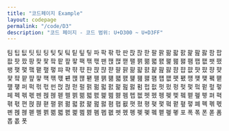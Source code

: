 ```yaml
---
title: "코드페이지 Example"
layout: codepage
permalink: "/code/D3"
description: "코드 페이지 - 코드 범위: U+D300 ~ U+D3FF"
---
```


<span class="character">팀</span>
<span class="character">팁</span>
<span class="character">팂</span>
<span class="character">팃</span>
<span class="character">팄</span>
<span class="character">팅</span>
<span class="character">팆</span>
<span class="character">팇</span>
<span class="character">팈</span>
<span class="character">팉</span>
<span class="character">팊</span>
<span class="character">팋</span>
<span class="character">파</span>
<span class="character">팍</span>
<span class="character">팎</span>
<span class="character">팏</span>
<span class="character">판</span>
<span class="character">팑</span>
<span class="character">팒</span>
<span class="character">팓</span>
<span class="character">팔</span>
<span class="character">팕</span>
<span class="character">팖</span>
<span class="character">팗</span>
<span class="character">팘</span>
<span class="character">팙</span>
<span class="character">팚</span>
<span class="character">팛</span>
<span class="character">팜</span>
<span class="character">팝</span>
<span class="character">팞</span>
<span class="character">팟</span>
<span class="character">팠</span>
<span class="character">팡</span>
<span class="character">팢</span>
<span class="character">팣</span>
<span class="character">팤</span>
<span class="character">팥</span>
<span class="character">팦</span>
<span class="character">팧</span>
<span class="code tofu"></span>
<span class="character">팩</span>
<span class="character">팪</span>
<span class="character">팫</span>
<span class="character">팬</span>
<span class="character">팭</span>
<span class="character">팮</span>
<span class="character">팯</span>
<span class="character">팰</span>
<span class="character">팱</span>
<span class="character">팲</span>
<span class="character">팳</span>
<span class="character">팴</span>
<span class="character">팵</span>
<span class="character">팶</span>
<span class="character">팷</span>
<span class="character">팸</span>
<span class="character">팹</span>
<span class="character">팺</span>
<span class="character">팻</span>
<span class="character">팼</span>
<span class="character">팽</span>
<span class="character">팾</span>
<span class="character">팿</span>
<span class="character">퍀</span>
<span class="character">퍁</span>
<span class="character">퍂</span>
<span class="character">퍃</span>
<span class="character">퍄</span>
<span class="character">퍅</span>
<span class="character">퍆</span>
<span class="character">퍇</span>
<span class="character">퍈</span>
<span class="character">퍉</span>
<span class="character">퍊</span>
<span class="character">퍋</span>
<span class="character">퍌</span>
<span class="character">퍍</span>
<span class="character">퍎</span>
<span class="character">퍏</span>
<span class="character">퍐</span>
<span class="character">퍑</span>
<span class="character">퍒</span>
<span class="character">퍓</span>
<span class="character">퍔</span>
<span class="character">퍕</span>
<span class="character">퍖</span>
<span class="character">퍗</span>
<span class="character">퍘</span>
<span class="character">퍙</span>
<span class="character">퍚</span>
<span class="character">퍛</span>
<span class="character">퍜</span>
<span class="character">퍝</span>
<span class="character">퍞</span>
<span class="character">퍟</span>
<span class="code tofu"></span>
<span class="character">퍡</span>
<span class="character">퍢</span>
<span class="character">퍣</span>
<span class="character">퍤</span>
<span class="character">퍥</span>
<span class="character">퍦</span>
<span class="character">퍧</span>
<span class="character">퍨</span>
<span class="character">퍩</span>
<span class="character">퍪</span>
<span class="character">퍫</span>
<span class="character">퍬</span>
<span class="character">퍭</span>
<span class="character">퍮</span>
<span class="character">퍯</span>
<span class="character">퍰</span>
<span class="character">퍱</span>
<span class="character">퍲</span>
<span class="character">퍳</span>
<span class="character">퍴</span>
<span class="character">퍵</span>
<span class="character">퍶</span>
<span class="character">퍷</span>
<span class="character">퍸</span>
<span class="character">퍹</span>
<span class="character">퍺</span>
<span class="character">퍻</span>
<span class="character">퍼</span>
<span class="character">퍽</span>
<span class="character">퍾</span>
<span class="character">퍿</span>
<span class="character">펀</span>
<span class="character">펁</span>
<span class="character">펂</span>
<span class="character">펃</span>
<span class="character">펄</span>
<span class="character">펅</span>
<span class="character">펆</span>
<span class="character">펇</span>
<span class="character">펈</span>
<span class="character">펉</span>
<span class="character">펊</span>
<span class="character">펋</span>
<span class="character">펌</span>
<span class="character">펍</span>
<span class="character">펎</span>
<span class="character">펏</span>
<span class="character">펐</span>
<span class="character">펑</span>
<span class="character">펒</span>
<span class="character">펓</span>
<span class="character">펔</span>
<span class="character">펕</span>
<span class="character">펖</span>
<span class="character">펗</span>
<span class="character">페</span>
<span class="character">펙</span>
<span class="character">펚</span>
<span class="character">펛</span>
<span class="character">펜</span>
<span class="character">펝</span>
<span class="character">펞</span>
<span class="character">펟</span>
<span class="character">펠</span>
<span class="character">펡</span>
<span class="character">펢</span>
<span class="character">펣</span>
<span class="character">펤</span>
<span class="character">펥</span>
<span class="character">펦</span>
<span class="character">펧</span>
<span class="character">펨</span>
<span class="character">펩</span>
<span class="character">펪</span>
<span class="character">펫</span>
<span class="character">펬</span>
<span class="character">펭</span>
<span class="character">펮</span>
<span class="character">펯</span>
<span class="character">펰</span>
<span class="character">펱</span>
<span class="character">펲</span>
<span class="character">펳</span>
<span class="character">펴</span>
<span class="character">펵</span>
<span class="character">펶</span>
<span class="character">펷</span>
<span class="character">편</span>
<span class="character">펹</span>
<span class="character">펺</span>
<span class="character">펻</span>
<span class="character">펼</span>
<span class="character">펽</span>
<span class="character">펾</span>
<span class="character">펿</span>
<span class="character">폀</span>
<span class="character">폁</span>
<span class="character">폂</span>
<span class="character">폃</span>
<span class="character">폄</span>
<span class="character">폅</span>
<span class="character">폆</span>
<span class="character">폇</span>
<span class="character">폈</span>
<span class="character">평</span>
<span class="character">폊</span>
<span class="character">폋</span>
<span class="character">폌</span>
<span class="character">폍</span>
<span class="character">폎</span>
<span class="character">폏</span>
<span class="character">폐</span>
<span class="character">폑</span>
<span class="character">폒</span>
<span class="character">폓</span>
<span class="character">폔</span>
<span class="character">폕</span>
<span class="character">폖</span>
<span class="character">폗</span>
<span class="character">폘</span>
<span class="character">폙</span>
<span class="character">폚</span>
<span class="character">폛</span>
<span class="character">폜</span>
<span class="character">폝</span>
<span class="character">폞</span>
<span class="character">폟</span>
<span class="character">폠</span>
<span class="character">폡</span>
<span class="character">폢</span>
<span class="character">폣</span>
<span class="character">폤</span>
<span class="character">폥</span>
<span class="character">폦</span>
<span class="character">폧</span>
<span class="character">폨</span>
<span class="character">폩</span>
<span class="character">폪</span>
<span class="character">폫</span>
<span class="character">포</span>
<span class="character">폭</span>
<span class="character">폮</span>
<span class="code tofu"></span>
<span class="character">폰</span>
<span class="code tofu"></span>
<span class="code tofu"></span>
<span class="character">폳</span>
<span class="code tofu"></span>
<span class="code tofu"></span>
<span class="code tofu"></span>
<span class="code tofu"></span>
<span class="code tofu"></span>
<span class="code tofu"></span>
<span class="code tofu"></span>
<span class="code tofu"></span>
<span class="character">폼</span>
<span class="character">폽</span>
<span class="character">폾</span>
<span class="character">폿</span>